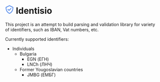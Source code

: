 # <img src="Identisio/Assets/identisio-icon.png" height="28"> Identisio

This project is an attempt to build parsing and validation library for variety of identifiers, such as IBAN, Vat numbers, etc.

Currently supported identifiers:
 - Individuals
    - Bulgaria
        - EGN (ЕГН)
        - LNCh (ЛНЧ)
    - Former Yougoslavian countries
        - JMBG (ЕМБГ)
